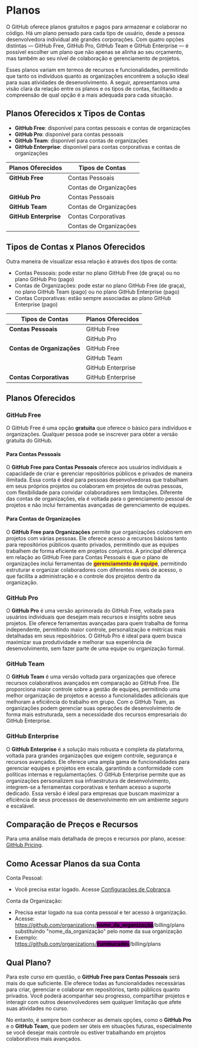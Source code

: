 # Planos

O GitHub oferece planos gratuitos e pagos para armazenar e colaborar no código.  Há um plano pensado para cada tipo de usuário, desde a pessoa desenvolvedora individual até grandes corporações. Com quatro opções distintas — GitHub Free, GitHub Pro, GitHub Team e GitHub Enterprise — é possível escolher um plano que não apenas se alinha ao seu orçamento, mas também ao seu nível de colaboração e gerenciamento de projetos.

Esses planos variam em termos de recursos e funcionalidades, permitindo que tanto os indivíduos quanto as organizações encontrem a solução ideal para suas atividades de desenvolvimento. A seguir, apresentamos uma visão clara da relação entre os planos e os tipos de contas, facilitando a compreensão de qual opção é a mais adequada para cada situação.

## Planos Oferecidos x Tipos de Contas

* **GitHub Free**: disponível para contas pessoais e contas de organizações
* **GitHub Pro**: disponível para contas pessoais
* **GitHub Team**: disponível para contas de organizações
* **GitHub Enterprise**: disponível para contas corporativas e contas de organizações

| **Planos Oferecidos** | **Tipos de Contas**    |
| --------------------- | ---------------------- |
| **GitHub Free**       | Contas Pessoais        |
|                       | Contas de Organizações |
| **GitHub Pro**        | Contas Pessoais        |
| **GitHub Team**       | Contas de Organizações |
| **GitHub Enterprise** | Contas Corporativas    |
|                       | Contas de Organizações |

## Tipos de Contas x Planos Oferecidos

Outra maneira de visualizar essa relação é através dos tipos de conta:

* Contas Pessoais: pode estar no plano GitHub Free (de graça) ou no plano GitHub Pro (pago)
* Contas de Organizações: pode estar no plano GitHub Free (de graça), no plano GitHub Team (pago) ou no plano GitHub Enterprise (pago)
* Contas Corporativas: estão sempre associadas ao plano GitHub Enterprise (pago)

| **Tipos de Contas**        | **Planos Oferecidos** |
| -------------------------- | --------------------- |
| **Contas Pessoais**        | GitHub Free           |
|                            | GitHub Pro            |
| **Contas de Organizações** | GitHub Free           |
|                            | GitHub Team           |
|                            | GitHub Enterprise     |
| **Contas Corporativas**    | GitHub Enterprise     |

## Planos Oferecidos

### GitHub Free <a href="#github-free" id="github-free"></a>

O GitHub Free é uma opção **gratuita** que oferece o básico para indivíduos e organizações. Qualquer pessoa pode se inscrever para obter a versão gratuita do GitHub.

#### Para Contas Pessoais

O **GitHub Free para Contas Pessoais** oferece aos usuários individuais a capacidade de criar e gerenciar repositórios públicos e privados de maneira ilimitada. Essa conta é ideal para pessoas desenvolvedoras que trabalham em seus próprios projetos ou colaboram em projetos de outras pessoas, com flexibilidade para convidar colaboradores sem limitações. Diferente das contas de organizações, ela é voltada para o gerenciamento pessoal de projetos e não inclui ferramentas avançadas de gerenciamento de equipes.

#### Para Contas de Organizações

O **GitHub Free para Organizações** permite que organizações colaborem em projetos com várias pessoas. Ele oferece acesso a recursos básicos tanto para repositórios públicos quanto privados, permitindo que as equipes trabalhem de forma eficiente em projetos conjuntos. A principal diferença em relação ao GitHub Free para Contas Pessoais é que o plano de organizações inclui ferramentas de <mark style="color:purple;">**gerenciamento de equipe**</mark>, permitindo estruturar e organizar colaboradores com diferentes níveis de acesso, o que facilita a administração e o controle dos projetos dentro da organização.

### GitHub Pro

O **GitHub Pro** é uma versão aprimorada do GitHub Free, voltada para usuários individuais que desejam mais recursos e insights sobre seus projetos. Ele oferece ferramentas avançadas para quem trabalha de forma independente, permitindo maior controle, personalização e métricas mais detalhadas em seus repositórios. O GitHub Pro é ideal para quem busca maximizar sua produtividade e melhorar sua experiência de desenvolvimento, sem fazer parte de uma equipe ou organização formal.

### GitHub Team

O **GitHub Team** é uma versão voltada para organizações que oferece recursos colaborativos avançados em comparação ao GitHub Free. Ele proporciona maior controle sobre a gestão de equipes, permitindo uma melhor organização de projetos e acesso a funcionalidades adicionais que melhoram a eficiência do trabalho em grupo. Com o GitHub Team, as organizações podem gerenciar suas operações de desenvolvimento de forma mais estruturada, sem a necessidade dos recursos empresariais do GitHub Enterprise.

### GitHub Enterprise

O **GitHub Enterprise** é a solução mais robusta e completa da plataforma, voltada para grandes organizações que exigem controle, segurança e recursos avançados. Ele oferece uma ampla gama de funcionalidades para gerenciar equipes e projetos em escala, garantindo a conformidade com políticas internas e regulamentações. O GitHub Enterprise permite que as organizações personalizem sua infraestrutura de desenvolvimento, integrem-se a ferramentas corporativas e tenham acesso a suporte dedicado. Essa versão é ideal para empresas que buscam maximizar a eficiência de seus processos de desenvolvimento em um ambiente seguro e escalável.

## Comparação de Preços e Recursos

Para uma análise mais detalhada de preços e recursos por plano, acesse: [GitHub Pricing](https://github.com/pricing).

## Como Acessar Planos da sua Conta

Conta Pessoal:&#x20;

* Você precisa estar logado. Acesse [Configurações de Cobrança](https://github.com/settings/billing/plans).

Conta da Organização:&#x20;

* Precisa estar logado na sua conta pessoal e ter acesso à organização.
* Acesse:\
  https://github.com/organizations/<mark style="background-color:purple;">**nome\_da\_organização**</mark>/billing/plans\
  substituindo "nome\_da\_organização" pelo nome da sua organização
* Exemplo:\
  https://github.com/organizations/<mark style="background-color:purple;">**cumbucadev**</mark>/billing/plans

## Qual Plano?

Para este curso em questão, o **GitHub Free para Contas Pessoais** será mais do que suficiente. Ele oferece todas as funcionalidades necessárias para criar, gerenciar e colaborar em repositórios, tanto públicos quanto privados. Você poderá acompanhar seu progresso, compartilhar projetos e interagir com outros desenvolvedores sem qualquer limitação que afete suas atividades no curso.

No entanto, é sempre bom conhecer as demais opções, como o **GitHub Pro** e o **GitHub Team**, que podem ser úteis em situações futuras, especialmente se você desejar mais controle ou estiver trabalhando em projetos colaborativos mais avançados.
